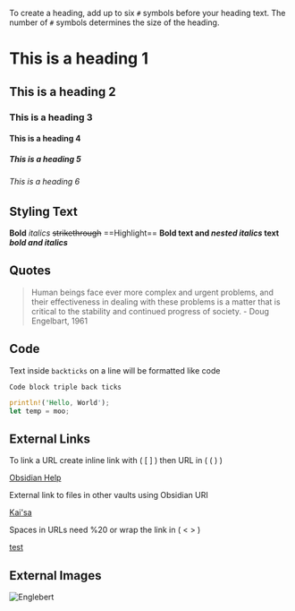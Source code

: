 To create a heading, add up to six `#` symbols before your heading text. The number of `#` symbols determines the size of the heading.

# This is a heading 1 
## This is a heading 2 
### This is a heading 3 
#### This is a heading 4 
##### This is a heading 5 
###### This is a heading 6

## Styling Text

**Bold**
*italics*
~~strikethrough~~
==Highlight==
**Bold text and _nested italics_  text**
***bold and italics***

## Quotes

> Human beings face ever more complex and urgent problems, and their effectiveness in dealing with these problems is a matter that is critical to the stability and continued progress of society. 
\- Doug Engelbart, 1961

## Code

Text inside `backticks` on a line will be formatted like code

```
Code block triple back ticks
```

```rust
println!('Hello, World');
let temp = moo;
```

## External Links

To link a URL create inline link with ( [ ] ) then URL in ( ( ) )

[Obsidian Help](https://help.obsidian.md)

External link to files in other vaults using Obsidian URI

[Kai'sa](obsidian://open?vault=NyshakVault&file=Kai'sa.md)

Spaces in URLs need %20 or wrap the link in ( < > )

[test](<obsidian://open?vault=NyshakVault&file=My Note.md>)

## External Images

![Englebert](https://history-computer.com/ModernComputer/Basis/images/Engelbart.jpg)




